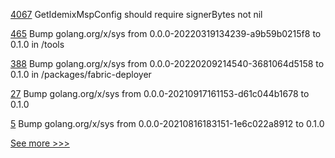 
[4067](https://github.com/hyperledger/fabric/pull/4067) GetIdemixMspConfig should require signerBytes not nil

[465](https://github.com/hyperledger-labs/fabric-smart-client/pull/465) Bump golang.org/x/sys from 0.0.0-20220319134239-a9b59b0215f8 to 0.1.0 in /tools

[388](https://github.com/hyperledger-labs/fabric-operations-console/pull/388) Bump golang.org/x/sys from 0.0.0-20220209214540-3681064d5158 to 0.1.0 in /packages/fabric-deployer

[27](https://github.com/hyperledger-labs/cckit/pull/27) Bump golang.org/x/sys from 0.0.0-20210917161153-d61c044b1678 to 0.1.0

[5](https://github.com/hyperledger-labs/perun-credential-payment/pull/5) Bump golang.org/x/sys from 0.0.0-20210816183151-1e6c022a8912 to 0.1.0


[See more >>>](https://start-here.hyperledger.org/pull-requests)
